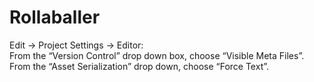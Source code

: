 # Rollaballer

Edit -> Project Settings -> Editor:<br />
From the “Version Control” drop down box, choose “Visible Meta Files”. <br />
From the “Asset Serialization” drop down, choose “Force Text”.
